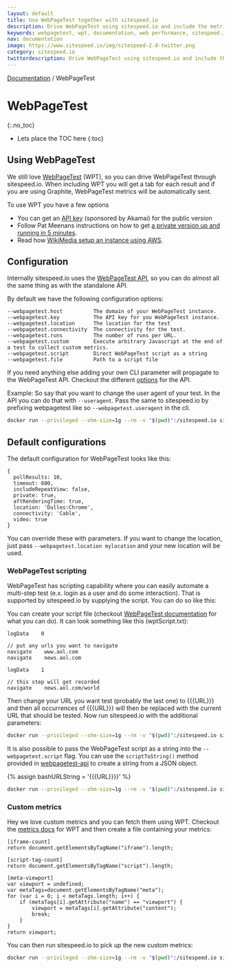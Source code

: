 ```yaml
---
layout: default
title: Use WebPageTest together with sitespeed.io
description: Drive WebPageTest using sitespeed.io and include the metrics in your sitespeed.io report.
keywords: webpagetest, wpt, documentation, web performance, sitespeed.io
nav: documentation
image: https://www.sitespeed.io/img/sitespeed-2.0-twitter.png
category: sitespeed.io
twitterdescription: Drive WebPageTest using sitespeed.io and include the metrics in your sitespeed.io report.
---
```

[Documentation]({{site.baseurl}}/documentation/sitespeed.io/) / WebPageTest

# WebPageTest
{:.no_toc}

* Lets place the TOC here
{:toc}

## Using WebPageTest
We still love [WebPageTest](https://www.webpagetest.org/) (WPT), so you can drive WebPageTest through sitespeed.io. When including WPT you will get a tab for each result and if you are using Graphite, WebPageTest metrics will be automatically sent.

To use WPT you have a few options
- You can get an [API key](https://www.webpagetest.org/getkey.php) (sponsored by Akamai) for the public version
- Follow Pat Meenans instructions on how to get [a private version up and running in 5 minutes](http://calendar.perfplanet.com/2014/webpagetest-private-instances-in-five-minutes/).
- Read how [WikiMedia setup an instance using AWS](https://wikitech.wikimedia.org/wiki/WebPageTest).

## Configuration
Internally sitespeed.io uses the [WebPageTest API](https://github.com/marcelduran/webpagetest-api), so you can do almost all the same thing as with the standalone API.

By default we have the following configuration options:

~~~
--webpagetest.host          The domain of your WebPageTest instance.
--webpagetest.key           The API key for you WebPageTest instance.
--webpagetest.location      The location for the test
--webpagetest.connectivity  The connectivity for the test.
--webpagetest.runs          The number of runs per URL.
--webpagetest.custom        Execute arbitrary Javascript at the end of a test to collect custom metrics.
--webpagetest.script        Direct WebPageTest script as a string
--webpagetest.file          Path to a script file
~~~

If you need anything else adding your own CLI parameter will propagate to the WebPageTest API. Checkout the different [options](https://github.com/marcelduran/webpagetest-api#test-works-for-test-command-only) for the API.

Example: So say that you want to change the user agent of your test. In the API you can do that with <code>--useragent</code>. Pass the same to sitespeed.io by prefixing webpagetest like so <code>--webpagetest.useragent</code> in the cli.

~~~bash
docker run --privileged --shm-size=1g --rm -v "$(pwd)":/sitespeed.io sitespeedio/sitespeed.io --webpagetest.host my.wpt.host.com --webpagetest.useragent "Mozilla/5.0 (Macintosh; Intel Mac OS X 10_12_0) AppleWebKit/537.36 (KHTML, like Gecko) Chrome/54.0.2840.59 Safari/537.36" https://www.sitespeed.io
~~~

## Default configurations

The default configuration for WebPageTest looks like this:

~~~
{
  pollResults: 10,
  timeout: 600,
  includeRepeatView: false,
  private: true,
  aftRenderingTime: true,
  location: 'Dulles:Chrome',
  connectivity: 'Cable',
  video: true
}
~~~

You can override these with parameters. If you want to change the location, just pass <code>--webpagetest.location mylocation</code> and your new location will be used.

### WebPageTest scripting

WebPageTest has scripting capability where you can easily automate a multi-step test (e.x. login as a user and do some interaction). That is supported by sitespeed.io by supplying the script. You can do so like this:

You can create your script file (checkout [WebPageTest documentation](https://sites.google.com/a/webpagetest.org/docs/using-webpagetest/scripting) for what you can do). It can look something like this (wptScript.txt):

~~~
logData    0

// put any urls you want to navigate
navigate    www.aol.com
navigate    news.aol.com

logData    1

// this step will get recorded
navigate    news.aol.com/world
~~~

Then change your URL you want test (probably the last one) to \{\{\{URL\}\}\} and then all occurrences of \{\{\{URL\}\}\} will then be replaced with the current URL that should be tested. Now run sitespeed.io with the additional parameters:

~~~bash
docker run --privileged --shm-size=1g --rm -v "$(pwd)":/sitespeed.io sitespeedio/sitespeed.io --webpagetest.file /sitespeed.io/wptScript.txt --webpagetest.host my.wpt.host.com http://example.org
~~~

It is also possible to pass the WebPageTest script as a string into the `--webpagetest.script` flag. You can use the `scriptToString()` method provided in [webpagetest-api](https://github.com/marcelduran/webpagetest-api/#module-1) to create a string from a JSON object.

{% assign bashURLString = '{{{URL}}}}' %}

~~~bash
docker run --privileged --shm-size=1g --rm -v "$(pwd)":/sitespeed.io sitespeedio/sitespeed.io --webpagetest.script "navigate \t www.aol.com \n navigate \t {{bashURLString}}" --webpagetest.host my.wpt.host.com http://example.org
~~~

### Custom metrics

Hey we love custom metrics and you can fetch them using WPT. Checkout the [metrics docs](https://sites.google.com/a/webpagetest.org/docs/using-webpagetest/custom-metrics) for WPT and then create a file containing your metrics:

~~~
[iframe-count]
return document.getElementsByTagName("iframe").length;

[script-tag-count]
return document.getElementsByTagName("script").length;

[meta-viewport]
var viewport = undefined;
var metaTags=document.getElementsByTagName("meta");
for (var i = 0; i < metaTags.length; i++) {
    if (metaTags[i].getAttribute("name") == "viewport") {
        viewport = metaTags[i].getAttribute("content");
        break;
    }
}
return viewport;
~~~

You can then run sitespeed.io to pick up the new custom metrics:

~~~bash
docker run --privileged --shm-size=1g --rm -v "$(pwd)":/sitespeed.io sitespeedio/sitespeed.io --webpagetest.custom /sitespeed.io/myScriptFile.txt --webpagetest.host my.wpt.host.com https://www.sitespeed.io
~~~
